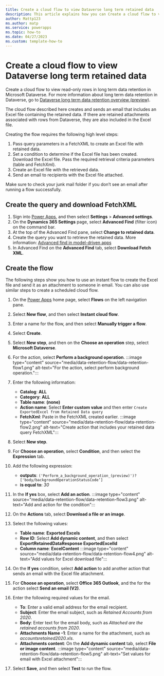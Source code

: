 ```yaml
---
title: Create a cloud flow to view Dataverse long term retained data
description: This article explains how you can Create a cloud flow to view Microsoft Dataverse long term retained data.
author: Mattp123
ms.author: matp
ms.service: powerapps
ms.topic: how-to 
ms.date: 04/27/2023
ms.custom: template-how-to 
---
```

# Create a cloud flow to view Dataverse long term retained data

Create a cloud flow to view read-only rows in long term data retention in Microsoft Dataverse. For more information about long term data retention in Dataverse, go to [Dataverse long term data retention overview (preview)](/power-apps/maker/data-platform/data-retention-overview.md).

The cloud flow described here creates and sends an email that includes an Excel file containing the retained data. If there are retained attachments associated with rows from Dataverse, they are also included in the Excel file.

Creating the flow requires the following high level steps:

1. Pass query parameters in a FetchXML to create an Excel file with retained data.
1. Set a condition to determine if the Excel file has been created. Download the Excel file. Pass the required retrieval criteria parameters (table and FetchXml).
1. Create an Excel file with the retrieved data.
1. Send an email to recipients with the Excel file attached.  

Make sure to check your junk mail folder if you don’t see an email after running a flow successfully.

## Create the query and download FetchXML

1. Sign into [Power Apps](https://make.powerapps.com/?utm_source=padocs&utm_medium=linkinadoc&utm_campaign=referralsfromdoc), and then select **Settings** > **Advanced settings**.
1. On the **Dynamics 365 Settings** page, select **Advanced Find** (filter icon) on the command bar.
1. At the top of the Advanced Find pane, select **Change to retained data**.
1. Create the query you want to retrieve the retained data. More information: [Advanced find in model-driven apps](/power-apps/user/advanced-find.md)
1. In Advanced Find on the **Advanced Find** tab, select **Download Fetch XML**.

## Create the flow

The following steps show you how to use an instant flow to create the Excel file and send it as an attachment to someone in email. You can also use similar steps to create a scheduled cloud flow.

1. On the [Power Apps](https://make.powerapps.com/?utm_source=padocs&utm_medium=linkinadoc&utm_campaign=referralsfromdoc) home page, select **Flows** on the left navigation pane.
1. Select **New flow**, and then select **Instant cloud flow**.
1. Enter a name for the flow, and then select **Manually trigger a flow**.
1. Select **Create**.
1. Select **New step**, and then on the **Choose an operation** step, select **Microsoft Dataverse**.
1. For the action, select **Perform a background operation**.
   :::image type="content" source="media/data-retention-flow/data-retention-flow1.png" alt-text="For the action, select perform background operation.":::

1. Enter the following information: 
   - **Catalog**: **ALL**
   - **Category**: **ALL**
   - **Table name**: **(none)**
   - **Action name**: Select **Enter custom value** and then enter `Create ExportedExcel from Retained Data query` <!-- Need more info because this isn't something that can be typed or selected.-->
   - **FetchXml**: Paste in the FetchXML created earlier.
   :::image type="content" source="media/data-retention-flow/data-retention-flow2.png" alt-text="Create action that includes your retained data query FetchXML":::
1. Select **New step**.
1. For **Choose an operation**, select **Condition**, and then select the **Expression** tab.
1. Add the following expression:
   - **outputs**: `('Perform_a_background_operation_(preview)')?['body/backgroundOperationStatusCode’]`
   - **is equal to**: *30*
1. In the **If yes** box, select **Add an action**.
   :::image type="content" source="media/data-retention-flow/data-retention-flow3.png" alt-text="Add and action for the condition":::
1. On the **Actions** tab, select **Download a file or an image**.
1. Select the following values:
   - **Table name**: **Exported Excels**
   - **Row ID**: Select **Add dynamic content**, and then select **ExportRetainedDataResponse ExportedExcelId**
   - **Column name**: **ExcelContent**
   :::image type="content" source="media/data-retention-flow/data-retention-flow4.png" alt-text="Add values for Excel download file":::

1. On the **If yes** condition, select **Add action** to add another action that sends an email with the Excel file attachment.
1. For **Choose an operation**,  select **Office 365 Outlook**, and the for the action select **Send an email (V2)**.
1. Enter the following required values for the email.
   - **To**: Enter a valid email address for the email recipient.
   - **Subject**: Enter the email subject, such as *Retained Accounts from 2020*.
   - **Body**: Enter text for the email body, such as *Attached are the retained accounts from 2020*.
   - **Attachments Name -1**: Enter a name for the attachment, such as *accountsretained2020.xls*.
   - **Attachments content**: On the **Add dynamic content** tab, select **File or image content**.
   :::image type="content" source="media/data-retention-flow/data-retention-flow5.png" alt-text="Set values for email with Excel attachment":::

1. Select **Save**, and then select **Test** to run the flow.